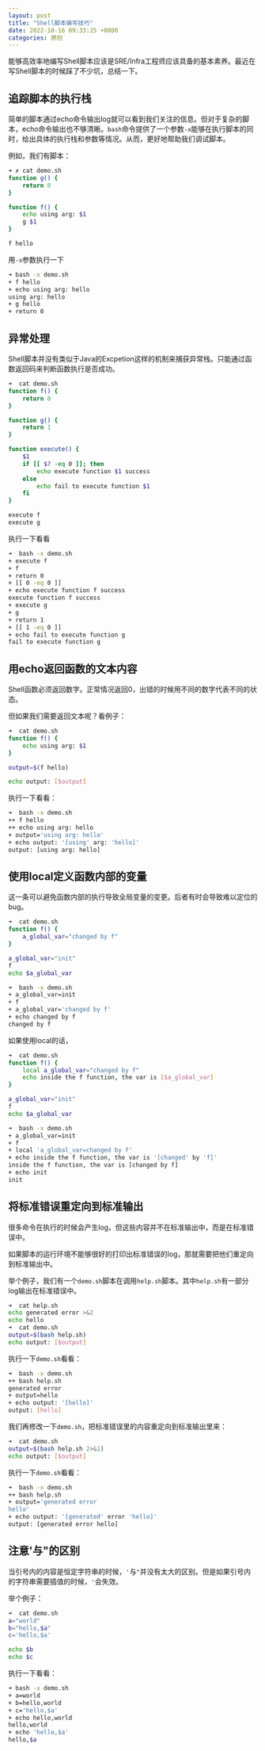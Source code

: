 ```yaml
---
layout: post
title: "Shell脚本编写技巧"
date: 2022-10-16 09:33:25 +0800
categories: 原创
---
```


能够高效率地编写Shell脚本应该是SRE/Infra工程师应该具备的基本素养。最近在写Shell脚本的时候踩了不少坑，总结一下。

## 追踪脚本的执行栈

简单的脚本通过echo命令输出log就可以看到我们关注的信息。但对于复杂的脚本，echo命令输出也不够清晰。`bash`命令提供了一个参数`-x`能够在执行脚本的同时，给出具体的执行栈和参数等情况。从而，更好地帮助我们调试脚本。

例如，我们有脚本：

```bash
➜ ✗ cat demo.sh 
function g() {
    return 0
}

function f() {
    echo using arg: $1
    g $1
}

f hello
```

用`-x`参数执行一下

```bash
➜ bash -x demo.sh
+ f hello
+ echo using arg: hello
using arg: hello
+ g hello
+ return 0
```

## 异常处理

Shell脚本并没有类似于Java的Excpetion这样的机制来捕获异常栈。只能通过函数返回码来判断函数执行是否成功。

```bash
➜  cat demo.sh 
function f() {
    return 0
}

function g() {
    return 1
}

function execute() {
    $1
    if [[ $? -eq 0 ]]; then
        echo execute function $1 success
    else
        echo fail to execute function $1
    fi
}

execute f
execute g
```

执行一下看看

```bash
➜  bash -x demo.sh
+ execute f
+ f
+ return 0
+ [[ 0 -eq 0 ]]
+ echo execute function f success
execute function f success
+ execute g
+ g
+ return 1
+ [[ 1 -eq 0 ]]
+ echo fail to execute function g
fail to execute function g
```

## 用echo返回函数的文本内容

Shell函数必须返回数字。正常情况返回0，出错的时候用不同的数字代表不同的状态。

但如果我们需要返回文本呢？看例子：

```bash
➜  cat demo.sh 
function f() {
    echo using arg: $1
}

output=$(f hello)

echo output: [$output]
```

执行一下看看：

```bash
➜  bash -x demo.sh
++ f hello
++ echo using arg: hello
+ output='using arg: hello'
+ echo output: '[using' arg: 'hello]'
output: [using arg: hello]
```

## 使用local定义函数内部的变量

这一条可以避免函数内部的执行导致全局变量的变更。后者有时会导致难以定位的bug。

```bash
➜  cat demo.sh 
function f() {
    a_global_var="changed by f"
} 

a_global_var="init"
f
echo $a_global_var

➜  bash -x demo.sh
+ a_global_var=init
+ f
+ a_global_var='changed by f'
+ echo changed by f
changed by f
```

如果使用local的话，

```bash
➜  cat demo.sh
function f() {
    local a_global_var="changed by f"
    echo inside the f function, the var is [$a_global_var]
} 

a_global_var="init"
f
echo $a_global_var

➜  bash -x demo.sh
+ a_global_var=init
+ f
+ local 'a_global_var=changed by f'
+ echo inside the f function, the var is '[changed' by 'f]'
inside the f function, the var is [changed by f]
+ echo init
init
```

## 将标准错误重定向到标准输出

很多命令在执行的时候会产生log，但这些内容并不在标准输出中，而是在标准错误中。

如果脚本的运行环境不能够很好的打印出标准错误的log，那就需要把他们重定向到标准输出中。

举个例子，我们有一个`demo.sh`脚本在调用`help.sh`脚本。其中`help.sh`有一部分log输出在标准错误中。

```bash
➜  cat help.sh 
echo generated error >&2
echo hello
➜  cat demo.sh 
output=$(bash help.sh)
echo output: [$output]
```

执行一下`demo.sh`看看：

```bash
➜  bash -x demo.sh
++ bash help.sh
generated error
+ output=hello
+ echo output: '[hello]'
output: [hello]
```

我们再修改一下`demo.sh`，把标准错误里的内容重定向到标准输出里来：

```bash
➜  cat demo.sh
output=$(bash help.sh 2>&1)
echo output: [$output]
```

执行一下`demo.sh`看看：

```bash
➜  bash -x demo.sh
++ bash help.sh
+ output='generated error
hello'
+ echo output: '[generated' error 'hello]'
output: [generated error hello]
```

## 注意'与"的区别

当引号内的内容是恒定字符串的时候，`'`与`"`并没有太大的区别。但是如果引号内的字符串需要插值的时候，`'`会失效。

举个例子：

```bash
➜  cat demo.sh
a="world"
b="hello,$a"
c='hello,$a'

echo $b
echo $c
```

执行一下看看：

```bash
➜ bash -x demo.sh
+ a=world
+ b=hello,world
+ c='hello,$a'
+ echo hello,world
hello,world
+ echo 'hello,$a'
hello,$a
```
